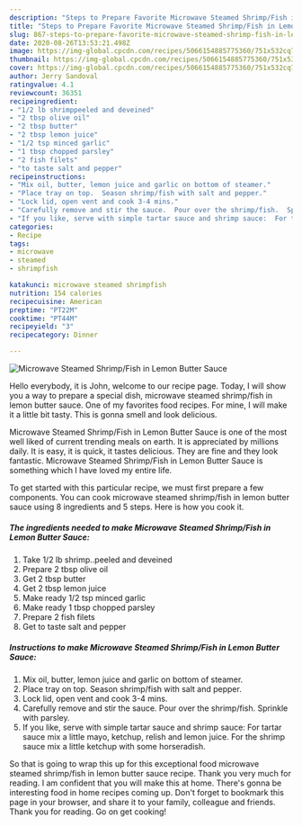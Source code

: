 ```yaml
---
description: "Steps to Prepare Favorite Microwave Steamed Shrimp/Fish in Lemon Butter Sauce"
title: "Steps to Prepare Favorite Microwave Steamed Shrimp/Fish in Lemon Butter Sauce"
slug: 867-steps-to-prepare-favorite-microwave-steamed-shrimp-fish-in-lemon-butter-sauce
date: 2020-08-26T13:53:21.498Z
image: https://img-global.cpcdn.com/recipes/5066154885775360/751x532cq70/microwave-steamed-shrimpfish-in-lemon-butter-sauce-recipe-main-photo.jpg
thumbnail: https://img-global.cpcdn.com/recipes/5066154885775360/751x532cq70/microwave-steamed-shrimpfish-in-lemon-butter-sauce-recipe-main-photo.jpg
cover: https://img-global.cpcdn.com/recipes/5066154885775360/751x532cq70/microwave-steamed-shrimpfish-in-lemon-butter-sauce-recipe-main-photo.jpg
author: Jerry Sandoval
ratingvalue: 4.1
reviewcount: 36351
recipeingredient:
- "1/2 lb shrimppeeled and deveined"
- "2 tbsp olive oil"
- "2 tbsp butter"
- "2 tbsp lemon juice"
- "1/2 tsp minced garlic"
- "1 tbsp chopped parsley"
- "2 fish filets"
- "to taste salt and pepper"
recipeinstructions:
- "Mix oil, butter, lemon juice and garlic on bottom of steamer."
- "Place tray on top.  Season shrimp/fish with salt and pepper."
- "Lock lid, open vent and cook 3-4 mins."
- "Carefully remove and stir the sauce.  Pour over the shrimp/fish.  Sprinkle with parsley."
- "If you like, serve with simple tartar sauce and shrimp sauce:  For tartar sauce mix a little mayo, ketchup, relish and lemon juice.  For the shrimp sauce mix a little ketchup with some horseradish."
categories:
- Recipe
tags:
- microwave
- steamed
- shrimpfish

katakunci: microwave steamed shrimpfish 
nutrition: 154 calories
recipecuisine: American
preptime: "PT22M"
cooktime: "PT44M"
recipeyield: "3"
recipecategory: Dinner

---
```



![Microwave Steamed Shrimp/Fish in Lemon Butter Sauce](https://img-global.cpcdn.com/recipes/5066154885775360/751x532cq70/microwave-steamed-shrimpfish-in-lemon-butter-sauce-recipe-main-photo.jpg)

Hello everybody, it is John, welcome to our recipe page. Today, I will show you a way to prepare a special dish, microwave steamed shrimp/fish in lemon butter sauce. One of my favorites food recipes. For mine, I will make it a little bit tasty. This is gonna smell and look delicious.

Microwave Steamed Shrimp/Fish in Lemon Butter Sauce is one of the most well liked of current trending meals on earth. It is appreciated by millions daily. It is easy, it is quick, it tastes delicious. They are fine and they look fantastic. Microwave Steamed Shrimp/Fish in Lemon Butter Sauce is something which I have loved my entire life.




To get started with this particular recipe, we must first prepare a few components. You can cook microwave steamed shrimp/fish in lemon butter sauce using 8 ingredients and 5 steps. Here is how you cook it.

<!--inarticleads1-->

##### The ingredients needed to make Microwave Steamed Shrimp/Fish in Lemon Butter Sauce:

1. Take 1/2 lb shrimp..peeled and deveined
1. Prepare 2 tbsp olive oil
1. Get 2 tbsp butter
1. Get 2 tbsp lemon juice
1. Make ready 1/2 tsp minced garlic
1. Make ready 1 tbsp chopped parsley
1. Prepare 2 fish filets
1. Get to taste salt and pepper




<!--inarticleads2-->

##### Instructions to make Microwave Steamed Shrimp/Fish in Lemon Butter Sauce:

1. Mix oil, butter, lemon juice and garlic on bottom of steamer.
1. Place tray on top.  Season shrimp/fish with salt and pepper.
1. Lock lid, open vent and cook 3-4 mins.
1. Carefully remove and stir the sauce.  Pour over the shrimp/fish.  Sprinkle with parsley.
1. If you like, serve with simple tartar sauce and shrimp sauce:  For tartar sauce mix a little mayo, ketchup, relish and lemon juice.  For the shrimp sauce mix a little ketchup with some horseradish.




So that is going to wrap this up for this exceptional food microwave steamed shrimp/fish in lemon butter sauce recipe. Thank you very much for reading. I am confident that you will make this at home. There's gonna be interesting food in home recipes coming up. Don't forget to bookmark this page in your browser, and share it to your family, colleague and friends. Thank you for reading. Go on get cooking!
